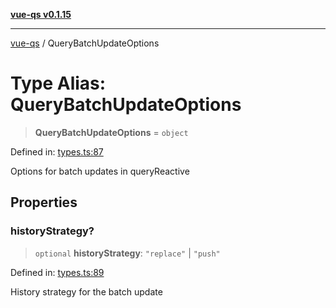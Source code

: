 [**vue-qs v0.1.15**](../README.md)

***

[vue-qs](../README.md) / QueryBatchUpdateOptions

# Type Alias: QueryBatchUpdateOptions

> **QueryBatchUpdateOptions** = `object`

Defined in: [types.ts:87](https://github.com/iamsomraj/vue-qs/blob/a3913bb25b71fcd11c340c11649682158fe4657a/src/types.ts#L87)

Options for batch updates in queryReactive

## Properties

### historyStrategy?

> `optional` **historyStrategy**: `"replace"` \| `"push"`

Defined in: [types.ts:89](https://github.com/iamsomraj/vue-qs/blob/a3913bb25b71fcd11c340c11649682158fe4657a/src/types.ts#L89)

History strategy for the batch update
